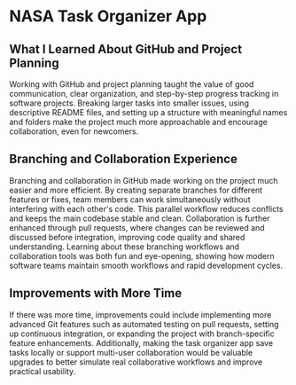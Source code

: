 # NASA Task Organizer App

## What I Learned About GitHub and Project Planning

Working with GitHub and project planning taught the value of good communication, clear organization, and step-by-step progress tracking in software projects. Breaking larger tasks into smaller issues, using descriptive README files, and setting up a structure with meaningful names and folders make the project much more approachable and encourage collaboration, even for newcomers.

## Branching and Collaboration Experience

Branching and collaboration in GitHub made working on the project much easier and more efficient. By creating separate branches for different features or fixes, team members can work simultaneously without interfering with each other's code. This parallel workflow reduces conflicts and keeps the main codebase stable and clean. Collaboration is further enhanced through pull requests, where changes can be reviewed and discussed before integration, improving code quality and shared understanding. Learning about these branching workflows and collaboration tools was both fun and eye-opening, showing how modern software teams maintain smooth workflows and rapid development cycles.

## Improvements with More Time

If there was more time, improvements could include implementing more advanced Git features such as automated testing on pull requests, setting up continuous integration, or expanding the project with branch-specific feature enhancements. Additionally, making the task organizer app save tasks locally or support multi-user collaboration would be valuable upgrades to better simulate real collaborative workflows and improve practical usability.
